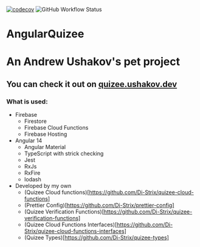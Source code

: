 [![codecov](https://codecov.io/gh/Di-Strix/angular-quizee/branch/master/graph/badge.svg?token=2XEE44ZNX2)](https://codecov.io/gh/Di-Strix/angular-quizee)
![GitHub Workflow Status](https://img.shields.io/github/workflow/status/di-strix/angular-quizee/Codecov)
# AngularQuizee
# An Andrew Ushakov's pet project

## You can check it out on [quizee.ushakov.dev](https://quizee.ushakov.dev)

### What is used:
 - Firebase
   - Firestore
   - Firebase Cloud Functions
   - Firebase Hosting
 - Angular 14
   - Angular Material
   - TypeScript with strick checking
   - Jest
   - RxJs
   - RxFire
   - lodash
 - Developed by my own
   - (Quizee Cloud functions)[https://github.com/Di-Strix/quizee-cloud-functions]
   - (Prettier Config)[https://github.com/Di-Strix/prettier-config]
   - (Quizee Verification Functions)[https://github.com/Di-Strix/quizee-verification-functions]
   - (Quizee Cloud Functions Interfaces)[https://github.com/Di-Strix/quizee-cloud-functions-interfaces]
   - (Quizee Types)[https://github.com/Di-Strix/quizee-types]
